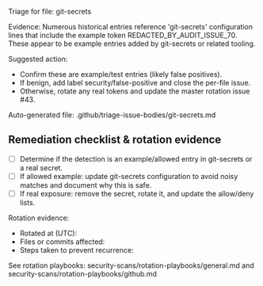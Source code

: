 Triage for file: git-secrets

Evidence: Numerous historical entries reference 'git-secrets' configuration lines that include the example token REDACTED_BY_AUDIT_ISSUE_70. These appear to be example entries added by git-secrets or related tooling.

Suggested action:

- Confirm these are example/test entries (likely false positives).
- If benign, add label security/false-positive and close the per-file issue.
- Otherwise, rotate any real tokens and update the master rotation issue #43.

Auto-generated file: .github/triage-issue-bodies/git-secrets.md

## Remediation checklist & rotation evidence

- [ ] Determine if the detection is an example/allowed entry in git-secrets or a real secret.
- [ ] If allowed example: update git-secrets configuration to avoid noisy matches and document why this is safe.
- [ ] If real exposure: remove the secret, rotate it, and update the allow/deny lists.

Rotation evidence:

- Rotated at (UTC):
- Files or commits affected:
- Steps taken to prevent recurrence:

See rotation playbooks: security-scans/rotation-playbooks/general.md and security-scans/rotation-playbooks/github.md
